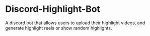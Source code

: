 # Discord-Highlight-Bot
A discord bot that allows users to upload their highlight videos, and generate highlight reels or show random highlights.
